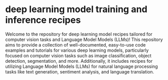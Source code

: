 # deep learning model training and inference recipes

Welcome to the repository for deep learning model recipes tailored for computer vision tasks and Language Model Models (LLMs)! This repository aims to provide a collection of well-documented, easy-to-use code examples and tutorials for various deep learning models, particularly focused on computer vision tasks such as image classification, object detection, segmentation, and more. Additionally, it includes recipes for utilizing Language Model Models (LLMs) for natural language processing tasks like text generation, sentiment analysis, and language translation.
